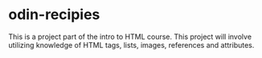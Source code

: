 # odin-recipies
This is a project part of the intro to HTML course.
This project will involve utilizing knowledge of HTML tags, lists, images, references and attributes.